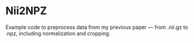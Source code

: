# Nii2NPZ
Example code to preprocess data from my previous paper — from .nii.gz to .npz, including normalization and cropping.
